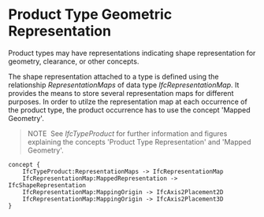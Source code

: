 Product Type Geometric Representation
=====================================

Product types may have representations indicating shape representation for geometry, clearance, or other concepts.

The shape representation attached to a type is defined using the relationship _RepresentationMaps_ of data type _IfcRepresentationMap_. It provides the means to store several representation maps for different purposes. In order to utilze the representation map at each occurrence of the product type, the product occurrence has to use the concept 'Mapped Geometry'.

> NOTE&nbsp; See _IfcTypeProduct_ for further information and figures explaining the concepts 'Product Type Representation' and 'Mapped Geometry'.

```
concept {
    IfcTypeProduct:RepresentationMaps -> IfcRepresentationMap
    IfcRepresentationMap:MappedRepresentation -> IfcShapeRepresentation
    IfcRepresentationMap:MappingOrigin -> IfcAxis2Placement2D
    IfcRepresentationMap:MappingOrigin -> IfcAxis2Placement3D
}
```
